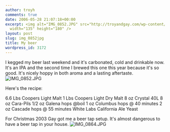 ```yaml
---
author: troyh
comments: true
date: 2006-05-28 21:07:18+00:00
excerpt: <img alt="IMG_0852.JPG" src="http://troyandgay.com/wp-content/uploads/2006/05/IMG_0852-thumbnail.jpg"
  width="135" height="180" />
layout: post
slug: img_0852jpg
title: My beer
wordpress_id: 3172
---
```


I kegged my beer last weekend and it's carbonated, cold and drinkable now. It's an IPA and the second time I brewed this one this year because it's so good. It's nicely hoppy in both aroma and a lasting aftertaste.
![IMG_0852.JPG](http://troyandgay.com/wp-content/uploads/2006/05/IMG_0852.JPG)

Here's the recipe:

6.6 Lbs  Coopers Light Malt
1 Lbs Coopers Light Dry Malt
8 oz Crystal 40L
8 oz Cara-Pils
1/2 oz Galena hops @boil
1 oz Columbus hops @ 40 minutes
2 oz Cascade hops @ 55 minutes
White Labs California Ale Yeast

For Christmas 2003 Gay got me a beer tap setup. It's almost dangerous to have a beer tap in your house.
![IMG_0864.JPG](http://troyandgay.com/wp-content/uploads/2006/05/IMG_0864.JPG)
